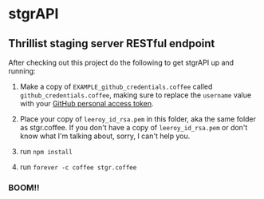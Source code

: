 stgrAPI
====

## Thrillist staging server RESTful endpoint

After checking out this project do the following to get stgrAPI up and running:

1. Make a copy of `EXAMPLE_github_credentials.coffee` called `github_credentials.coffee`, making sure to replace the `username` value with your [GitHub personal access token](https://github.com/blog/1509-personal-api-tokens).

1. Place your copy of `leeroy_id_rsa.pem` in this folder, aka the same folder as stgr.coffee. If you don't have a copy of `leeroy_id_rsa.pem` or don't know what I'm talking about, sorry, I can't help you.

1. run `npm install`

1. run `forever -c coffee stgr.coffee`

### BOOM!!